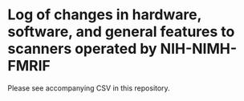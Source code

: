 # Log of changes in hardware, software, and general features to scanners operated by NIH-NIMH-FMRIF

Please see accompanying CSV in this repository.

